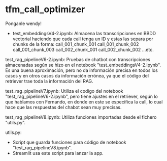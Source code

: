 # tfm_call_optimizer
Ponganle wendy!

- test_embeddingsV4-2.ipynb:
Almacena las transcripciones en BBDD vectorial haciendo que cada call tenga un ID y estas las separa por chunks de la forma:
call_001_chunk_001
call_001_chunk_002
call_001_chunk_003
call_002_chunk_001
call_002_chunk_002
...etc.

test_rag_pipelineV6-2.ipynb:
Pruebas de chatbot con transcripciones almacenadas según se hizo en el notebook "test_embeddingsV4-2.ipynb". Es una buena aproximación, pero no da información precisa en todos los casos y en otros casos da información errónea, ya que el código del retriever trae toda la información del RAG.

test_rag_pipelineV7.ipynb:
Utiliza el codigo del notebook "test_rag_pipelineV6-2.ipynb", pero tiene ajustes en el retriever, según lo que hablamos con Fernando, en donde en este se especifica la call, lo cual hace que las respuestas del chabot sean muy precisas.

test_rag_pipelineV8.ipynb:
Utiliza funciones importadas desde el fichero "utils.py".

utils.py:
- Script que guarda funciones para código de notebook "test_rag_pipelineV8.ipynb".
- Streamlit usa este script para lanzar la app.
